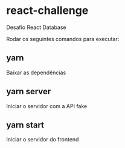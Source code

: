 # react-challenge
Desafio React Database

Rodar os seguintes comandos para executar: 

## yarn
Baixar as dependências

## yarn server
Iniciar o servidor com a API fake

## yarn start
Iniciar o servidor do frontend
